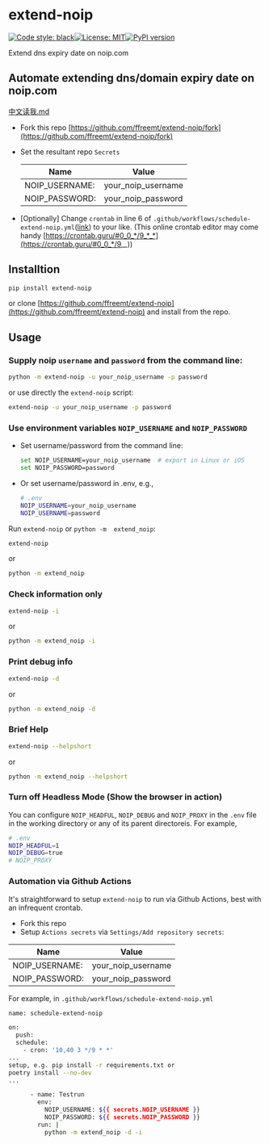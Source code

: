 # extend-noip
[![Code style: black](https://img.shields.io/badge/code%20style-black-000000.svg)](https://github.com/psf/black)[![License: MIT](https://img.shields.io/badge/License-MIT-yellow.svg)](https://opensource.org/licenses/MIT)[![PyPI version](https://badge.fury.io/py/extend-noip.svg)](https://badge.fury.io/py/extend-noip)

Extend dns expiry date on noip.com

## Automate extending dns/domain expiry date on noip.com
[中文读我.md](https://github.com/ffreemt/extend-noip/blob/master/读我.md)

*   Fork this repo [https://github.com/ffreemt/extend-noip/fork](https://github.com/ffreemt/extend-noip/fork)
*   Set the resultant repo `Secrets`

	|Name | Value |
	|--    | --    |
	|NOIP_USERNAME:| your_noip_username|
	|NOIP_PASSWORD:| your_noip_password |

*   [Optionally] Change `crontab` in line 6 of `.github/workflows/schedule-extend-noip.yml`([link](https://github.com/ffreemt/extend-noip/blob/master/.github/workflows/schedule-extend-noip.yml)) to your like. (This online crontab editor may come handy [https://crontab.guru/#0_0_*/9_*_*](https://crontab.guru/#0_0_*/9_*_*))


## Installtion

```bash
pip install extend-noip
```
or clone [https://github.com/ffreemt/extend-noip](https://github.com/ffreemt/extend-noip) and install from the repo.

## Usage
### Supply noip `username` and `password` from the command line:
```bash
python -m extend-noip -u your_noip_username -p password
```
or use directly the ``extend-noip`` script:
```bash
extend-noip -u your_noip_username -p password
```

### Use environment variables `NOIP_USERNAME` and `NOIP_PASSWORD`
*   Set username/password from the command line:
	```bash
	set NOIP_USERNAME=your_noip_username  # export in Linux or iOS
	set NOIP_PASSWORD=password
	```
*   Or set username/password  in .env, e.g.,
	```bash
	# .env
	NOIP_USERNAME=your_noip_username
	NOIP_USERNAME=password

Run `extend-noip` or `python -m  extend_noip`:

```bash
extend-noip
```

or

```bash
python -m extend_noip
```

### Check information only

```bash
extend-noip -i
```

or

```bash
python -m extend_noip -i
```

###  Print debug info

```bash
extend-noip -d
```

or

```bash
python -m extend_noip -d
```

### Brief Help

```bash
extend-noip --helpshort
```

or

```bash
python -m extend_noip --helpshort
```

### Turn off Headless Mode (Show the browser in action)

You can configure `NOIP_HEADFUL`, `NOIP_DEBUG` and `NOIP_PROXY` in the `.env` file in the working directory or any of its parent directoreis. For example,

```bash
# .env
NOIP_HEADFUL=1
NOIP_DEBUG=true
# NOIP_PROXY
```

### Automation via Github Actions

It's straightforward to setup `extend-noip` to run via Github Actions, best with an infrequent crontab.
*   Fork this repo
*   Setup `Actions secrets` via `Settings/Add repository secrets`:

|Name | Value |
|--    | --    |
|NOIP_USERNAME:| your_noip_username|
|NOIP_PASSWORD:| your_noip_password |

For example, in `.github/workflows/schedule-extend-noip.yml`
```bash
name: schedule-extend-noip

on:
  push:
  schedule:
    - cron: '10,40 3 */9 * *'
...
setup, e.g. pip install -r requirements.txt or
poetry install --no-dev
...

      - name: Testrun
        env:
          NOIP_USERNAME: ${{ secrets.NOIP_USERNAME }}
          NOIP_PASSWORD: ${{ secrets.NOIP_PASSWORD }}
        run: |
          python -m extend_noip -d -i

```

<!---
['158.101.140.77 Last Update 2021-02-22 02:34:45 PST',
 '168.138.222.163 Last Update 2021-02-22 03:40:55 PST']

['158.101.140.77 Last Update 2021-02-22 08:39:49 PST',
 '168.138.222.163 Last Update 2021-02-22 08:40:01 PST']

2021-02-22 17:43:37 PST

--->